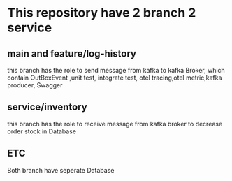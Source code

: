 # This repository have 2 branch 2 service
## main and feature/log-history
this branch has the role to send message from kafka to kafka Broker, which contain OutBoxEvent ,unit test, integrate test, otel tracing,otel metric,kafka producer, Swagger

## service/inventory
this branch has the role to receive message from kafka broker to decrease order stock in Database

## ETC
 Both branch have seperate Database

